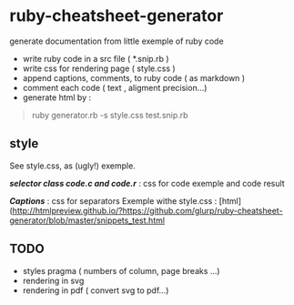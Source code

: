 # ruby-cheatsheet-generator


generate documentation from little exemple of ruby code

* write ruby code in a src file ( *.snip.rb )
* write css for rendering page ( style.css )
* append captions, comments, to ruby code ( as markdown )
* comment each code ( text , aligment precision...)
* generate html by :
> ruby generator.rb -s style.css  test.snip.rb

## style

See style.css, as (ugly!) exemple.

***selector class  code.c and code.r*** : css for code exemple and code result

***Captions*** : css for separators
Exemple withe style.css :
[html](http://htmlpreview.github.io/?https://github.com/glurp/ruby-cheatsheet-generator/blob/master/snippets_test.html

## TODO

* styles pragma (  numbers of column, page breaks ...)
* rendering in svg
* rendering in pdf ( convert svg to pdf...)

